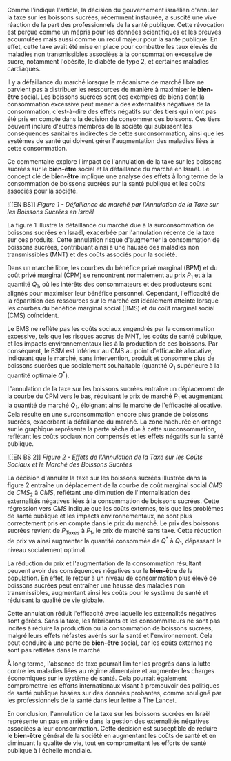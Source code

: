 Comme l'indique l'article, la décision du gouvernement israélien d'annuler la taxe sur les boissons sucrées, récemment instaurée, a suscité une vive réaction de la part des professionnels de la santé publique. Cette révocation est perçue comme un mépris pour les données scientifiques et les preuves accumulées mais aussi comme un recul majeur pour la santé publique. En effet, cette taxe avait été mise en place pour combattre les taux élevés de maladies non transmissibles associées à la consommation excessive de sucre, notamment l'obésité, le diabète de type 2, et certaines maladies cardiaques.

Il y a défaillance du marché lorsque le mécanisme de marché libre ne parvient pas à distribuer les ressources de manière à maximiser le **bien-être** social. Les boissons sucrées sont des exemples de biens dont la consommation excessive peut mener à des externalités négatives de la consommation, c'est-à-dire des effets négatifs sur des tiers qui n'ont pas été pris en compte dans la décision de consommer ces boissons. Ces tiers peuvent inclure d'autres membres de la société qui subissent les conséquences sanitaires indirectes de cette surconsommation, ainsi que les systèmes de santé qui doivent gérer l'augmentation des maladies liées à cette consommation.

Ce commentaire explore l'impact de l'annulation de la taxe sur les boissons sucrées sur le **bien-être** social et la défaillance du marché en Israël. Le concept clé de **bien-être** implique une analyse des effets à long terme de la consommation de boissons sucrées sur la santé publique et les coûts associés pour la société.

![[EN BS]]
*Figure 1 - Défaillance de marché par l'Annulation de la Taxe sur les Boissons Sucrées en Israël*

La figure 1 illustre la défaillance du marché due à la surconsommation de boissons sucrées en Israël, exacerbée par l'annulation récente de la taxe sur ces produits. Cette annulation risque d'augmenter la consommation de boissons sucrées, contribuant ainsi à une hausse des maladies non transmissibles (MNT) et des coûts associés pour la société.

Dans un marché libre, les courbes du bénéfice privé marginal (BPM) et du coût privé marginal (CPM) se rencontrent normalement au prix $P_1$ et à la quantité $Q_1$, où les intérêts des consommateurs et des producteurs sont alignés pour maximiser leur bénéfice personnel. Cependant, l'efficacité de la répartition des ressources sur le marché est idéalement atteinte lorsque les courbes du bénéfice marginal social (BMS) et du coût marginal social (CMS) coïncident.

Le BMS ne reflète pas les coûts sociaux engendrés par la consommation excessive, tels que les risques accrus de MNT, les coûts de santé publique, et les impacts environnementaux liés à la production de ces boissons. Par conséquent, le BSM est inférieur au CMS au point d'efficacité allocative, indiquant que le marché, sans intervention, produit et consomme plus de boissons sucrées que socialement souhaitable (quantité $Q_1$ supérieure à la quantité optimale $Q^*$).

L'annulation de la taxe sur les boissons sucrées entraîne un déplacement de la courbe du CPM vers le bas, réduisant le prix de marché $P_1$ et augmentant la quantité de marché $Q_1$, éloignant ainsi le marché de l'efficacité allocative. Cela résulte en une surconsommation encore plus grande de boissons sucrées, exacerbant la défaillance du marché. La zone hachurée en orange sur le graphique représente la perte sèche due à cette surconsommation, reflétant les coûts sociaux non compensés et les effets négatifs sur la santé publique.

![[EN BS 2]]
*Figure 2 - Effets de l'Annulation de la Taxe sur les Coûts Sociaux et le Marché des Boissons Sucrées*

La décision d'annuler la taxe sur les boissons sucrées illustrée dans la figure 2 entraîne un déplacement de la courbe de coût marginal social $CMS$ de $CMS_2$ à $CMS$, reflétant une diminution de l'internalisation des externalités négatives liées à la consommation de boissons sucrées. Cette régression vers $CMS$ indique que les coûts externes, tels que les problèmes de santé publique et les impacts environnementaux, ne sont plus correctement pris en compte dans le prix du marché. Le prix des boissons sucrées revient de $P_{Taxes}$ à $P_1$, le prix de marché sans taxe. Cette réduction de prix va ainsi augmenter la quantité consommée de $Q^*$ à $Q_1$, dépassant le niveau socialement optimal. 

La réduction du prix et l'augmentation de la consommation résultant peuvent avoir des conséquences négatives sur le **bien-être** de la population. En effet, le retour à un niveau de consommation plus élevé de boissons sucrées peut entraîner une hausse des maladies non transmissibles, augmentant ainsi les coûts pour le système de santé et réduisant la qualité de vie globale.

Cette annulation réduit l'efficacité avec laquelle les externalités négatives sont gérées. Sans la taxe, les fabricants et les consommateurs ne sont pas incités à réduire la production ou la consommation de boissons sucrées, malgré leurs effets néfastes avérés sur la santé et l'environnement. Cela peut conduire à une perte de **bien-être** social, car les coûts externes ne sont pas reflétés dans le marché.

À long terme, l'absence de taxe pourrait limiter les progrès dans la lutte contre les maladies liées au régime alimentaire et augmenter les charges économiques sur le système de santé. Cela pourrait également compromettre les efforts internationaux visant à promouvoir des politiques de santé publique basées sur des données probantes, comme souligné par les professionnels de la santé dans leur lettre à The Lancet.

En conclusion, l'annulation de la taxe sur les boissons sucrées en Israël représente un pas en arrière dans la gestion des externalités négatives associées à leur consommation. Cette décision est susceptible de réduire le **bien-être** général de la société en augmentant les coûts de santé et en diminuant la qualité de vie, tout en compromettant les efforts de santé publique à l'échelle mondiale.